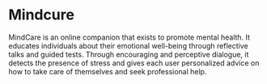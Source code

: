 # Mindcure
MindCare is an online companion that exists to promote mental health. It educates individuals about their emotional well-being through reflective talks and guided tests. Through encouraging and perceptive dialogue, it detects the presence of stress and gives each user personalized advice on how to take care of themselves and seek professional help.
